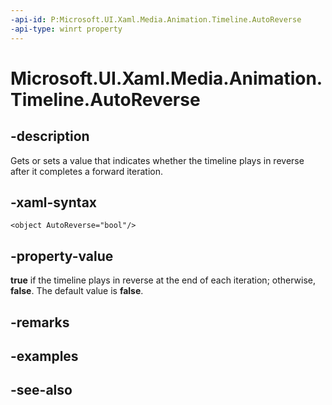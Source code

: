 ```yaml
---
-api-id: P:Microsoft.UI.Xaml.Media.Animation.Timeline.AutoReverse
-api-type: winrt property
---
```


<!-- Property syntax
public bool AutoReverse { get;  set; }
-->

# Microsoft.UI.Xaml.Media.Animation.Timeline.AutoReverse

## -description
Gets or sets a value that indicates whether the timeline plays in reverse after it completes a forward iteration.

## -xaml-syntax
```xaml
<object AutoReverse="bool"/>
```


## -property-value
**true** if the timeline plays in reverse at the end of each iteration; otherwise, **false**. The default value is **false**.

## -remarks

## -examples

## -see-also

